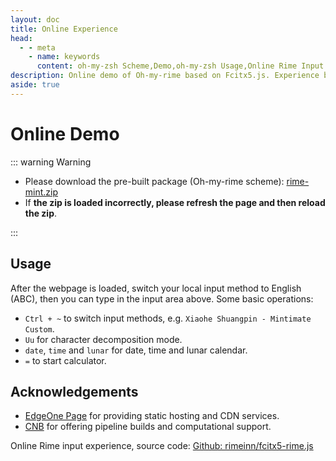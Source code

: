 ```yaml
---
layout: doc
title: Online Experience
head:
  - - meta
    - name: keywords
      content: oh-my-zsh Scheme,Demo,oh-my-zsh Usage,Online Rime Input
description: Online demo of Oh-my-rime based on Fcitx5.js. Experience basic features like date, time, lunar calendar, calculator, etc.
aside: true
---
```


# Online Demo
<rime lang="en"/>

::: warning Warning

- Please download the pre-built package (Oh-my-rime scheme): [rime-mint.zip](https://cnb.cool/Mintimate/rime/DocVitePressOMR/-/releases/download/1.0.0/rime-mint.zip)
- If **the zip is loaded incorrectly, please refresh the page and then reload the zip**.

:::

## Usage

After the webpage is loaded, switch your local input method to English (ABC), then you can type in the input area above. Some basic operations:
- `Ctrl + ~` to switch input methods, e.g. `Xiaohe Shuangpin - Mintimate Custom`.
- `Uu` for character decomposition mode.
- `date`, `time` and `lunar` for date, time and lunar calendar.
- `=` to start calculator.

## Acknowledgements  
- [EdgeOne Page](https://cnb.cool) for providing static hosting and CDN services.  
- [CNB](https://cnb.cool) for offering pipeline builds and computational support.  

Online Rime input experience, source code: [Github: rimeinn/fcitx5-rime.js](https://github.com/rimeinn/fcitx5-rime.js)  